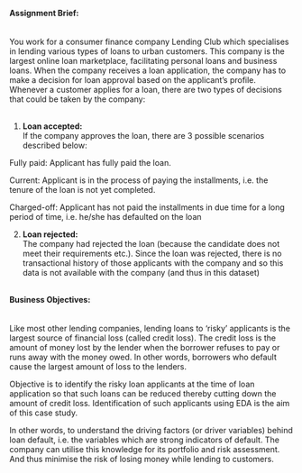 **Assignment Brief:**<br><br><br>
You work for a consumer finance company Lending Club which specialises in lending various types of loans to urban customers. This company is the largest online loan marketplace, facilitating personal loans and business loans. When the company receives a loan application, the company has to make a decision for loan approval based on the applicant’s profile. Whenever a customer applies for a loan, there are two types of decisions that could be taken by the company:<br><br>

1. **Loan accepted:**  <br>
If the company approves the loan, there are 3 possible scenarios described below:

Fully paid: Applicant has fully paid the loan.

Current: Applicant is in the process of paying the installments, i.e. the tenure of the loan is not yet completed. 

Charged-off: Applicant has not paid the installments in due time for a long period of time, i.e. he/she has defaulted on the loan

2. **Loan rejected:** <br>
The company had rejected the loan (because the candidate does not meet their requirements etc.). Since the loan was rejected, there is no transactional history of those applicants with the company and so this data is not available with the company (and thus in this dataset)<br><br>

**Business Objectives:**<br><br><br>
Like most other lending companies, lending loans to ‘risky’ applicants is the largest source of financial loss (called credit loss). The credit loss is the amount of money lost by the lender when the borrower refuses to pay or runs away with the money owed. In other words, borrowers who default cause the largest amount of loss to the lenders.

Objective is to identify the risky loan applicants at the time of loan application so that such loans can be reduced thereby cutting down the amount of credit loss. Identification of such applicants using EDA is the aim of this case study.

In other words, to understand the driving factors (or driver variables) behind loan default, i.e. the variables which are strong indicators of default. The company can utilise this knowledge for its portfolio and risk assessment. And thus minimise the risk of losing money while lending to customers.
